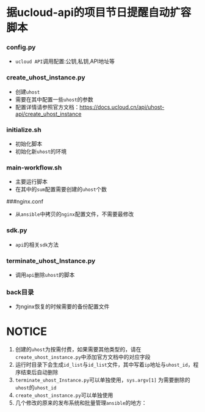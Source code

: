 # 据ucloud-api的项目节日提醒自动扩容脚本

### config.py

+ `ucloud API`调用配置:公钥,私钥,API地址等

### create_uhost_instance.py

+ 创建`uhost`
+ 需要在其中配置一些`uhost`的参数
+ 配置详情请参照官方文档：https://docs.ucloud.cn/api/uhost-api/create_uhost_instance

### initialize.sh

+ 初始化脚本
+ 初始化新`uhost`的环境

### main-workflow.sh

+ 主要运行脚本
+ 在其中的`sum`配置需要创建的`uhost`个数

###nginx.conf

+ 从`ansible`中拷贝的`nginx`配置文件，不需要最修改

### sdk.py

+ `api`的相关`sdk`方法

### terminate_uhost_Instance.py

+ 调用`api`删除`uhost`的脚本

### back目录

+ 为nginx恢复的时候需要的备份配置文件

# NOTICE
1. 创建的`uhost`为按需付费，如果需要其他类型的，请在`create_uhost_instance.py`中添加官方文档中的对应字段
2. 运行时目录下会生成`id_list`与`id_list`文件，其中写着`ip`地址与`uhost_id`，程序结束后自动删除
3. `terminate_uhost_Instance.py`可以单独使用，`sys.argv[1]` 为需要删除的`uhost`的`uhost_id`
4. `create_uhost_instance.py`可以单独使用
5. 几个修改的原来的发布系统和批量管理`ansible`的地方：
